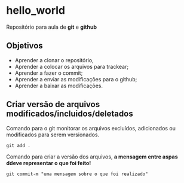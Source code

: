 # hello_world
Repositório para aula de **git** e **github**

## Objetivos

* Aprender a clonar o repositório,
* Aprender a colocar os arquivos para trackear;
* Aprender a fazer o commit;
* Aprender a enviar as modificações para o github;
* Aprender a baixar as modificações.

## Criar versão de arquivos modificados/incluidos/deletados

Comando para o git monitorar os arquivos excluídos, adicionados ou modificados para serem versionados.

```git
git add .
```

Comando para criar a versão dos arquivos, **a mensagem entre aspas ddeve representar o que foi feito!**

```git
git commit-m "uma mensagem sobre o que foi realizado"
```